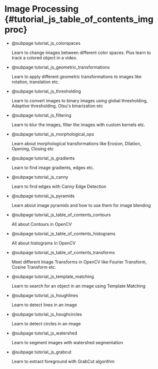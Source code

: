 Image Processing {#tutorial_js_table_of_contents_imgproc}
==========================

-   @subpage tutorial_js_colorspaces

    Learn to change images between different color spaces.
    Plus learn to track a colored object in a video.

-   @subpage tutorial_js_geometric_transformations

    Learn to apply different geometric transformations to images like rotation, translation etc.

-   @subpage tutorial_js_thresholding

    Learn
    to convert images to binary images using global thresholding, Adaptive thresholding, Otsu's
    binarization etc

-   @subpage tutorial_js_filtering

    Learn
    to blur the images, filter the images with custom kernels etc.

-   @subpage tutorial_js_morphological_ops

    Learn about morphological transformations like Erosion, Dilation, Opening, Closing etc

-   @subpage tutorial_js_gradients

    Learn
    to find image gradients, edges etc.

-   @subpage tutorial_js_canny

    Learn
    to find edges with Canny Edge Detection

-   @subpage tutorial_js_pyramids

    Learn about image pyramids and how to use them for image blending

-   @subpage tutorial_js_table_of_contents_contours

    All
    about Contours in OpenCV

-   @subpage tutorial_js_table_of_contents_histograms

    All
    about histograms in OpenCV

-   @subpage tutorial_js_table_of_contents_transforms

    Meet
    different Image Transforms in OpenCV like Fourier Transform, Cosine Transform etc.

-   @subpage tutorial_js_template_matching

    Learn
    to search for an object in an image using Template Matching

-   @subpage tutorial_js_houghlines

    Learn to detect lines in an image

-   @subpage tutorial_js_houghcircles

    Learn to detect circles in an image

-   @subpage tutorial_js_watershed

    Learn to segment images with watershed segmentation

-   @subpage tutorial_js_grabcut

    Learn to extract foreground with GrabCut algorithm


